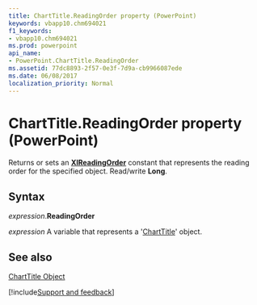 ```yaml
---
title: ChartTitle.ReadingOrder property (PowerPoint)
keywords: vbapp10.chm694021
f1_keywords:
- vbapp10.chm694021
ms.prod: powerpoint
api_name:
- PowerPoint.ChartTitle.ReadingOrder
ms.assetid: 77dc8893-2f57-0e3f-7d9a-cb9966087ede
ms.date: 06/08/2017
localization_priority: Normal
---
```



# ChartTitle.ReadingOrder property (PowerPoint)

Returns or sets an  **[XlReadingOrder](PowerPoint.XlReadingOrder.md)** constant that represents the reading order for the specified object. Read/write **Long**.


## Syntax

_expression_.**ReadingOrder**

_expression_ A variable that represents a '[ChartTitle](PowerPoint.ChartTitle.md)' object.


## See also


[ChartTitle Object](PowerPoint.ChartTitle.md)

[!include[Support and feedback](~/includes/feedback-boilerplate.md)]